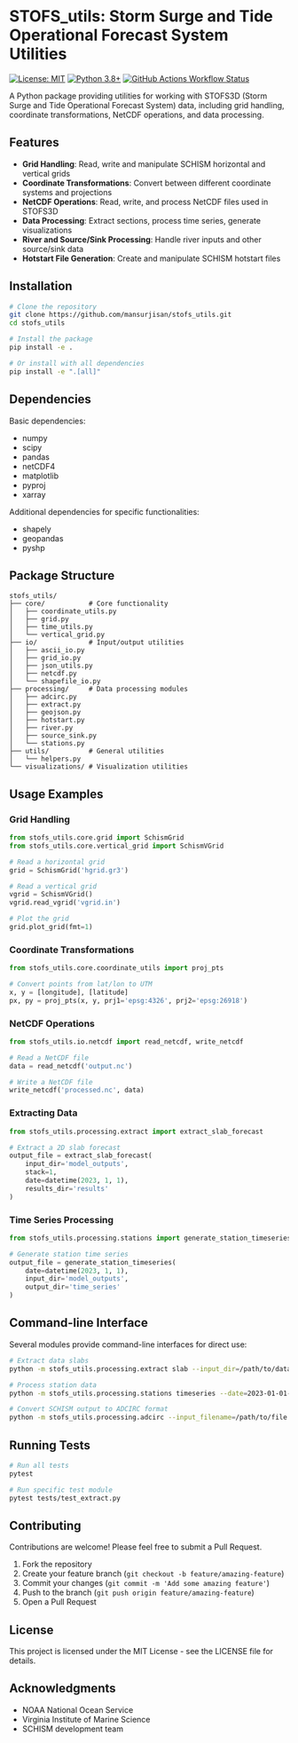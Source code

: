 # STOFS_utils: Storm Surge and Tide Operational Forecast System Utilities

[![License: MIT](https://img.shields.io/badge/License-MIT-yellow.svg)](https://opensource.org/licenses/MIT)
[![Python 3.8+](https://img.shields.io/badge/python-3.8+-blue.svg)](https://www.python.org/downloads/)
[![GitHub Actions Workflow Status](https://img.shields.io/github/actions/workflow/status/mansurjisan/stofs_utils/python-package.yml?branch=master)](https://github.com/mansurjisan/stofs_utils/actions/workflows/python-package.yml)

A Python package providing utilities for working with STOFS3D (Storm Surge and Tide Operational Forecast System) data, including grid handling, coordinate transformations, NetCDF operations, and data processing.

## Features

- **Grid Handling**: Read, write and manipulate SCHISM horizontal and vertical grids
- **Coordinate Transformations**: Convert between different coordinate systems and projections
- **NetCDF Operations**: Read, write, and process NetCDF files used in STOFS3D
- **Data Processing**: Extract sections, process time series, generate visualizations
- **River and Source/Sink Processing**: Handle river inputs and other source/sink data
- **Hotstart File Generation**: Create and manipulate SCHISM hotstart files

## Installation

```bash
# Clone the repository
git clone https://github.com/mansurjisan/stofs_utils.git
cd stofs_utils

# Install the package
pip install -e .

# Or install with all dependencies
pip install -e ".[all]"
```

## Dependencies

Basic dependencies:
- numpy
- scipy
- pandas
- netCDF4
- matplotlib
- pyproj
- xarray

Additional dependencies for specific functionalities:
- shapely
- geopandas
- pyshp

## Package Structure

```
stofs_utils/
├── core/           # Core functionality
│   ├── coordinate_utils.py
│   ├── grid.py
│   ├── time_utils.py
│   └── vertical_grid.py
├── io/             # Input/output utilities
│   ├── ascii_io.py
│   ├── grid_io.py
│   ├── json_utils.py
│   ├── netcdf.py
│   └── shapefile_io.py
├── processing/     # Data processing modules
│   ├── adcirc.py
│   ├── extract.py
│   ├── geojson.py
│   ├── hotstart.py
│   ├── river.py
│   ├── source_sink.py
│   └── stations.py
├── utils/          # General utilities
│   └── helpers.py
└── visualizations/ # Visualization utilities
```

## Usage Examples

### Grid Handling

```python
from stofs_utils.core.grid import SchismGrid
from stofs_utils.core.vertical_grid import SchismVGrid

# Read a horizontal grid
grid = SchismGrid('hgrid.gr3')

# Read a vertical grid
vgrid = SchismVGrid()
vgrid.read_vgrid('vgrid.in')

# Plot the grid
grid.plot_grid(fmt=1)
```

### Coordinate Transformations

```python
from stofs_utils.core.coordinate_utils import proj_pts

# Convert points from lat/lon to UTM
x, y = [longitude], [latitude]
px, py = proj_pts(x, y, prj1='epsg:4326', prj2='epsg:26918')
```

### NetCDF Operations

```python
from stofs_utils.io.netcdf import read_netcdf, write_netcdf

# Read a NetCDF file
data = read_netcdf('output.nc')

# Write a NetCDF file
write_netcdf('processed.nc', data)
```

### Extracting Data

```python
from stofs_utils.processing.extract import extract_slab_forecast

# Extract a 2D slab forecast
output_file = extract_slab_forecast(
    input_dir='model_outputs',
    stack=1,
    date=datetime(2023, 1, 1),
    results_dir='results'
)
```

### Time Series Processing

```python
from stofs_utils.processing.stations import generate_station_timeseries

# Generate station time series
output_file = generate_station_timeseries(
    date=datetime(2023, 1, 1),
    input_dir='model_outputs',
    output_dir='time_series'
)
```

## Command-line Interface

Several modules provide command-line interfaces for direct use:

```bash
# Extract data slabs
python -m stofs_utils.processing.extract slab --input_dir=/path/to/data --stack=1 --date=2023-01-01-00

# Process station data
python -m stofs_utils.processing.stations timeseries --date=2023-01-01-00 --input_dir=/path/to/data --output_dir=results

# Convert SCHISM output to ADCIRC format
python -m stofs_utils.processing.adcirc --input_filename=/path/to/file.nc --output_dir=results
```

## Running Tests

```bash
# Run all tests
pytest

# Run specific test module
pytest tests/test_extract.py
```

## Contributing

Contributions are welcome! Please feel free to submit a Pull Request.

1. Fork the repository
2. Create your feature branch (`git checkout -b feature/amazing-feature`)
3. Commit your changes (`git commit -m 'Add some amazing feature'`)
4. Push to the branch (`git push origin feature/amazing-feature`)
5. Open a Pull Request

## License

This project is licensed under the MIT License - see the LICENSE file for details.

## Acknowledgments

- NOAA National Ocean Service
- Virginia Institute of Marine Science
- SCHISM development team
